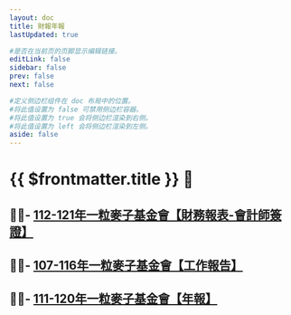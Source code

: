 ```yaml
---
layout: doc
title: 財報年報
lastUpdated: true

#是否在当前页的页脚显示编辑链接。
editLink: false
sidebar: false
prev: false
next: false

#定义侧边栏组件在 doc 布局中的位置。
#将此值设置为 false 可禁用侧边栏容器。
#将此值设置为 true 会将侧边栏渲染到右侧。
#将此值设置为 left 会将侧边栏渲染到左侧。
aside: false
---
```


# {{ $frontmatter.title }} 💙

## 🙆‍♀️- [112-121年一粒麥子基金會【財務報表-會計師簽證】](./finace-list/finace112-121)

## 🙆‍♀️- [107-116年一粒麥子基金會【工作報告】](./finace-list/finace107-116)

## 🙆‍♀️- [111-120年一粒麥子基金會【年報】](./finace-list/finace111-120)

<style>

</style>
